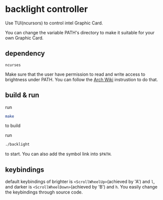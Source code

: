# backlight controller

Use TUI(ncursors) to control intel Graphic Card.

You can change the variable PATH's directory to make it suitable for your own Graphic Card.

## dependency

`ncurses`

Make sure that the user have permission to read and write access to brightness under PATH. You can follow the <a href="https://wiki.archlinux.org/index.php/Backlight#ACPI" >Arch Wiki</a> instrustion to do that.

## build & run

run

```bash
make
```

to build

run

```bash
./backlight
```

to start. You can also add the symbol link into `$PATH`.

## keybindings

default keybindings of brighter is `<ScrollWheelUp>`(achieved by 'A') and `l`, and darker is `<ScrollWheelDown>`(achieved by 'B') and `h`. You easily change the keybindings through source code.
